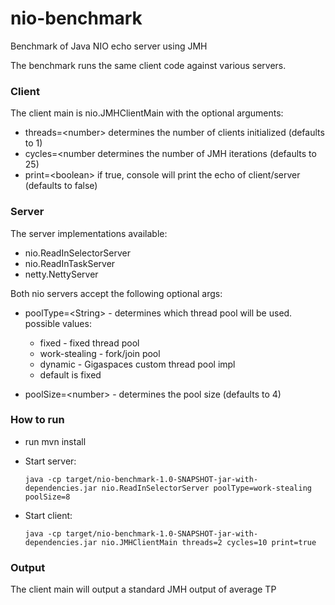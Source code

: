 # nio-benchmark
Benchmark of Java NIO echo server using JMH


The benchmark runs the same client code against various servers. 

### Client
The client main is nio.JMHClientMain with the optional arguments:
- threads=\<number> determines the number of clients initialized (defaults to 1)
- cycles=\<number determines the number of JMH iterations (defaults to 25)
- print=\<boolean> if true, console will print the echo of client/server (defaults to false)

### Server
The server implementations available:
- nio.ReadInSelectorServer
- nio.ReadInTaskServer
- netty.NettyServer

Both nio servers accept the following optional args:
- poolType=\<String> - determines which thread pool will be used. possible values:
    - fixed - fixed thread pool
    - work-stealing - fork/join pool
    - dynamic - Gigaspaces custom thread pool impl
    - default is fixed
    
- poolSize=\<number> - determines the pool size (defaults to 4) 

### How to run
- run mvn install
- Start server:
  
    `java -cp target/nio-benchmark-1.0-SNAPSHOT-jar-with-dependencies.jar nio.ReadInSelectorServer poolType=work-stealing poolSize=8`
- Start client:
  
    `java -cp target/nio-benchmark-1.0-SNAPSHOT-jar-with-dependencies.jar nio.JMHClientMain threads=2 cycles=10 print=true`

### Output
The client main will output a standard JMH output of average TP

